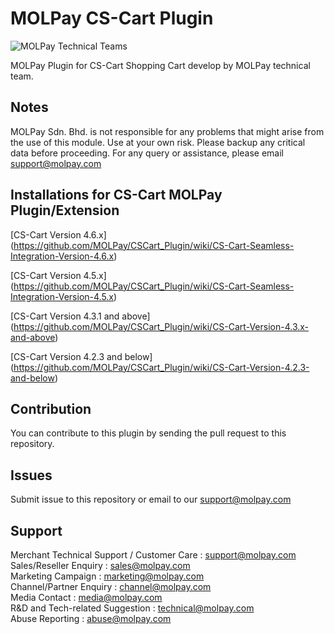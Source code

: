 MOLPay CS-Cart Plugin
==================
![MOLPay Technical Teams](https://github.com/MOLPay/Prestashop_Plugin/wiki/images/molpay-developer.jpg)

MOLPay Plugin for CS-Cart Shopping Cart develop by MOLPay technical team.


Notes
-----

MOLPay Sdn. Bhd. is not responsible for any problems that might arise from the use of this module. 
Use at your own risk. Please backup any critical data before proceeding. For any query or 
assistance, please email support@molpay.com


Installations for CS-Cart MOLPay Plugin/Extension
------------------------------------------------------
[CS-Cart Version 4.6.x]           (https://github.com/MOLPay/CSCart_Plugin/wiki/CS-Cart-Seamless-Integration-Version-4.6.x)

[CS-Cart Version 4.5.x]           (https://github.com/MOLPay/CSCart_Plugin/wiki/CS-Cart-Seamless-Integration-Version-4.5.x)

[CS-Cart Version 4.3.1 and above] (https://github.com/MOLPay/CSCart_Plugin/wiki/CS-Cart-Version-4.3.x-and-above)

[CS-Cart Version 4.2.3 and below] (https://github.com/MOLPay/CSCart_Plugin/wiki/CS-Cart-Version-4.2.3-and-below)


Contribution
------------

You can contribute to this plugin by sending the pull request to this repository.


Issues
------------

Submit issue to this repository or email to our support@molpay.com


Support
-------

Merchant Technical Support / Customer Care : support@molpay.com <br>
Sales/Reseller Enquiry : sales@molpay.com <br>
Marketing Campaign : marketing@molpay.com <br>
Channel/Partner Enquiry : channel@molpay.com <br>
Media Contact : media@molpay.com <br>
R&D and Tech-related Suggestion : technical@molpay.com <br>
Abuse Reporting : abuse@molpay.com
